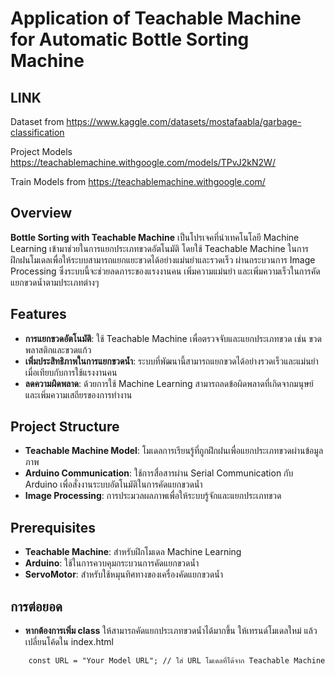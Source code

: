 # Application of Teachable Machine for Automatic Bottle Sorting Machine

## LINK
Dataset from https://www.kaggle.com/datasets/mostafaabla/garbage-classification

Project Models https://teachablemachine.withgoogle.com/models/TPvJ2kN2W/

Train Models from https://teachablemachine.withgoogle.com/

## Overview
**Bottle Sorting with Teachable Machine** เป็นโปรเจคที่นำเทคโนโลยี Machine Learning เข้ามาช่วยในการแยกประเภทขวดอัตโนมัติ โดยใช้ Teachable Machine ในการฝึกฝนโมเดลเพื่อให้ระบบสามารถแยกแยะขวดได้อย่างแม่นยำและรวดเร็ว ผ่านกระบวนการ Image Processing ซึ่งระบบนี้จะช่วยลดภาระของแรงงานคน เพิ่มความแม่นยำ และเพิ่มความเร็วในการคัดแยกขวดน้ำตามประเภทต่างๆ

## Features
- **การแยกขวดอัตโนมัติ**: ใช้ Teachable Machine เพื่อตรวจจับและแยกประเภทขวด เช่น ขวดพลาสติกและขวดแก้ว
- **เพิ่มประสิทธิภาพในการแยกขวดน้ำ**: ระบบที่พัฒนานี้สามารถแยกขวดได้อย่างรวดเร็วและแม่นยำเมื่อเทียบกับการใช้แรงงานคน
- **ลดความผิดพลาด**: ด้วยการใช้ Machine Learning สามารถลดข้อผิดพลาดที่เกิดจากมนุษย์และเพิ่มความเสถียรของการทำงาน

## Project Structure
- **Teachable Machine Model**: โมเดลการเรียนรู้ที่ถูกฝึกฝนเพื่อแยกประเภทขวดผ่านข้อมูลภาพ
- **Arduino Communication**: ใช้การสื่อสารผ่าน Serial Communication กับ Arduino เพื่อสั่งงานระบบอัตโนมัติในการคัดแยกขวดน้ำ
- **Image Processing**: การประมวลผลภาพเพื่อให้ระบบรู้จักและแยกประเภทขวด

## Prerequisites
- **Teachable Machine**: สำหรับฝึกโมเดล Machine Learning
- **Arduino**: ใช้ในการควบคุมกระบวนการคัดแยกขวดน้ำ
- **ServoMotor**: สำหรับใช้หมุนทิศทางของเครื่องคัดแยกขวดน้ำ

## การต่อยอด
- **หากต้องการเพิ่ม class** ให้สามารถคัดแยกประเภทขวดน้ำได้มากขึ้น ให้เทรนด์โมเดลใหม่ แล้วเปลี่ยนโค้ดใน index.html

```
    const URL = "Your Model URL"; // ใส่ URL โมเดลที่ได้จาก Teachable Machine
```